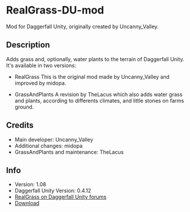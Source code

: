 # RealGrass-DU-mod
Mod for Daggerfall Unity, originally created by Uncanny_Valley.

## Description
Adds grass and, optionally, water plants to the terrain of Daggerfall Unity.
It's available in two versions:

+ RealGrass
This is the original mod made by Uncanny_Valley and improved by midopa.

+ GrassAndPlants
A revision by TheLacus which also adds water grass and plants, according to differents climates, 
and little stones on farms ground.

## Credits
+ Main developer: Uncanny_Valley
+ Additional changes: midopa
+ GrassAndPlants and maintenance: TheLacus

## Info
+ Version: 1.08
+ Daggerfall Unity Version: 0.4.12
+ [RealGrass on Daggerfall Unity forums](http://forums.dfworkshop.net/viewtopic.php?f=14&t=17)
+ [Download](http://forums.dfworkshop.net/viewtopic.php?f=22&t=456)
